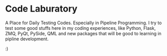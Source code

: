 # Code Laburatory
A Place for Daily Testing Codes. Especially in Pipeline Programming.
I try to test some good stuffs here in my coding experiences, like Python, Flask, ZMQ, PyQt, PySide, QML and new packages that will be good to learning in pipline development.

:)
